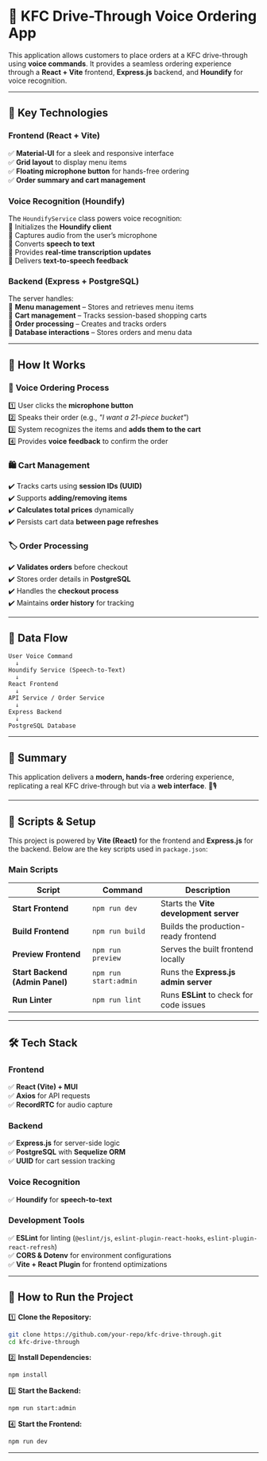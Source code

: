 # 🍗 KFC Drive-Through Voice Ordering App  

This application allows customers to place orders at a KFC drive-through using **voice commands**. It provides a seamless ordering experience through a **React + Vite** frontend, **Express.js** backend, and **Houndify** for voice recognition.  

---

## 🚀 Key Technologies  

### **Frontend (React + Vite)**  
✅ **Material-UI** for a sleek and responsive interface  
✅ **Grid layout** to display menu items  
✅ **Floating microphone button** for hands-free ordering  
✅ **Order summary and cart management**  

### **Voice Recognition (Houndify)**  
The `HoundifyService` class powers voice recognition:  
🔹 Initializes the **Houndify client**  
🔹 Captures audio from the user’s microphone  
🔹 Converts **speech to text**  
🔹 Provides **real-time transcription updates**  
🔹 Delivers **text-to-speech feedback**  

### **Backend (Express + PostgreSQL)**  
The server handles:  
🔹 **Menu management** – Stores and retrieves menu items  
🔹 **Cart management** – Tracks session-based shopping carts  
🔹 **Order processing** – Creates and tracks orders  
🔹 **Database interactions** – Stores orders and menu data  

---

## 🎤 How It Works  

### 🛒 **Voice Ordering Process**  
1️⃣ User clicks the **microphone button**  
2️⃣ Speaks their order (e.g., *"I want a 21-piece bucket"*)  
3️⃣ System recognizes the items and **adds them to the cart**  
4️⃣ Provides **voice feedback** to confirm the order  

### 🛍️ **Cart Management**  
✔️ Tracks carts using **session IDs (UUID)**  
✔️ Supports **adding/removing items**  
✔️ **Calculates total prices** dynamically  
✔️ Persists cart data **between page refreshes**  

### 🏷️ **Order Processing**  
✔️ **Validates orders** before checkout  
✔️ Stores order details in **PostgreSQL**  
✔️ Handles the **checkout process**  
✔️ Maintains **order history** for tracking  

---

## 🔄 Data Flow  

```plaintext
User Voice Command
  ↓
Houndify Service (Speech-to-Text)
  ↓
React Frontend
  ↓
API Service / Order Service
  ↓
Express Backend
  ↓
PostgreSQL Database
```

---

## 🎯 Summary  
This application delivers a **modern, hands-free** ordering experience, replicating a real KFC drive-through but via a **web interface**. 🚗🎙️  

---

## 📜 Scripts & Setup  

This project is powered by **Vite (React)** for the frontend and **Express.js** for the backend. Below are the key scripts used in `package.json`:  

### **Main Scripts**  
| Script          | Command                 | Description |
|----------------|-------------------------|-------------|
| **Start Frontend** | `npm run dev` | Starts the **Vite development server** |
| **Build Frontend** | `npm run build` | Builds the production-ready frontend |
| **Preview Frontend** | `npm run preview` | Serves the built frontend locally |
| **Start Backend (Admin Panel)** | `npm run start:admin` | Runs the **Express.js admin server** |
| **Run Linter** | `npm run lint` | Runs **ESLint** to check for code issues |

---

## 🛠️ Tech Stack  

### **Frontend**  
✅ **React (Vite) + MUI**  
✅ **Axios** for API requests  
✅ **RecordRTC** for audio capture  

### **Backend**  
✅ **Express.js** for server-side logic  
✅ **PostgreSQL** with **Sequelize ORM**  
✅ **UUID** for cart session tracking  

### **Voice Recognition**  
✅ **Houndify** for **speech-to-text**  

### **Development Tools**  
✅ **ESLint** for linting (`@eslint/js`, `eslint-plugin-react-hooks`, `eslint-plugin-react-refresh`)  
✅ **CORS & Dotenv** for environment configurations  
✅ **Vite + React Plugin** for frontend optimizations  

---

## 📌 How to Run the Project  

1️⃣ **Clone the Repository:**  
```sh
git clone https://github.com/your-repo/kfc-drive-through.git
cd kfc-drive-through
```
2️⃣ **Install Dependencies:**
```sh
npm install
```
3️⃣ **Start the Backend:**
```sh 
npm run start:admin
```
4️⃣ **Start the Frontend:**
```sh
npm run dev
```
---
